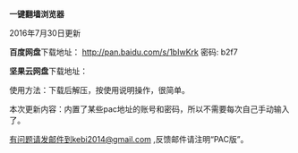 **一键翻墙浏览器**

2016年7月30日更新

**百度网盘**下载地址： http://pan.baidu.com/s/1bIwKrk 密码: b2f7

**坚果云网盘**下载地址：

使用方法：下载后解压，按使用说明操作，很简单。

本次更新内容：内置了某些pac地址的账号和密码，所以不需要每次自己手动输入了。




有问题请发邮件到kebi2014@gmail.com ,反馈邮件请注明“PAC版”。